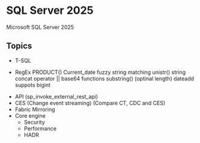 # SQL Server 2025
Microsoft SQL Server 2025

## Topics

- T-SQL
 * RegEx
   PRODUCT()
   Current_date
   fuzzy string matching
   unistr()
   string concat operator ||
   base64 functions
   substring() (optinal length)
   dateadd suppots bigint
- API (sp_invoke_external_rest_api)
- CES (Change event streaming)   (Compare CT, CDC and CES)
- Fabric Mirroring
- Core engine
  * Security
  * Performance
  * HADR
